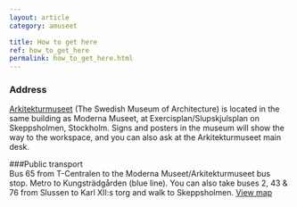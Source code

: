 ```yaml
---
layout: article
category: amuseet

title: How to get here
ref: how_to_get_here
permalink: how_to_get_here.html
---
```


### Address  
[Arkitekturmuseet](http://www.arkitekturmuseet.se) (The Swedish Museum of Architecture) is located in the same building as Moderna Museet, at Exercisplan/Slupskjulsplan on Skeppsholmen, Stockholm. Signs and posters in the museum will show the way to the workspace, and you can also ask at the Arkitekturmuseet main desk.   

###Public transport   
Bus 65 from T-Centralen to the Moderna Museet/Arkitekturmuseet bus stop. Metro to Kungsträdgården (blue line). You can also take buses 2, 43 & 76 from Slussen to Karl XII:s torg and walk to Skeppsholmen. [View map](http://kartor.eniro.se/m/9emKy)